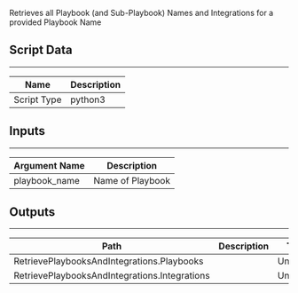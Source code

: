 Retrieves all Playbook (and Sub-Playbook) Names and Integrations for a provided Playbook Name

## Script Data
---

| **Name** | **Description** |
| --- | --- |
| Script Type | python3 |

## Inputs
---

| **Argument Name** | **Description** |
| --- | --- |
| playbook_name | Name of Playbook |

## Outputs
---

| **Path** | **Description** | **Type** |
| --- | --- | --- |
| RetrievePlaybooksAndIntegrations.Playbooks |  | Unknown |
| RetrievePlaybooksAndIntegrations.Integrations |  | Unknown |
